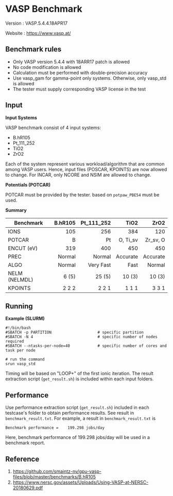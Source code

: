 # VASP Benchmark
Version : VASP.5.4.4.18APR17

Website : https://www.vasp.at/

## Benchmark rules
- Only VASP version 5.4.4 with 18ARR17 patch is allowed
- No code modification is allowed
- Calculation must be performed with double-precision accuracy
- Use vasp_gam for gamma-point only systems. Otherwise, only vasp_std is allowed
- The tester must supply corresponding VASP license in the test

## Input

**Input Systems**

VASP benchmark consist of 4 input systems:
- B.hR105
- Pt_111_252
- TiO2
- ZrO2

Each of the system represent various workload/algorithm that are common among VASP users. Hence, input files (POSCAR, KPOINTS) are now allowed to change. For INCAR, only NCORE and NSIM are allowed to change.

**Potentials (POTCAR)**

POTCAR must be provided by the tester. based on `potpaw_PBE54` must be used. 


**Summary**

| Benchmark     | B.hR105  | Pt_111_252|TiO2      |ZrO2      |
| ------------- |---------:| ---------:|---------:|---------:|
| IONS          | 105      | 256       | 384      | 120      |
| POTCAR        | B        | Pt        | O, Ti_sv | Zr_sv, O |
| ENCUT (eV)    | 319      | 400       | 450      | 450      |
| PREC          | Normal   | Normal    | Accurate | Accurate |
| ALGO          | Normal   | Very Fast | Fast     | Normal   |
| NELM (NELMDL) | 6 (5)    | 25 (5)    | 10 (3)   | 10 (3)   |
| KPOINTS       | 2 2 2    | 2 2 1     | 1 1 1    | 3 3 1    |

## Running


**Example (SLURM)**
```
#!/bin/bash
#SBATCH -p PARTITION                    # specific partition
#SBATCH -N 4                            # specific number of nodes required
#SBATCH --ntasks-per-node=40            # specific number of cores and task per node

# run the command
srun vasp_std

```

Timing will be based on "LOOP+" of the first ionic iteration. The result extraction script (`get_result.sh`) is included within each input folders. 

## Performance 
Use performance extraction script (`get_result.sh`) included in each testcase's folder to obtain performance results. See result in `benchmark_result.txt`. For example, a result in `benchmark_result.txt` is 

```
Benchmark performance =    199.298 jobs/day 
```

Here, benchmark performance of 199.298 jobs/day will be used in a benchmark report.

## Reference

1. https://github.com/smaintz-nv/gpu-vasp-files/blob/master/benchmarks/B.hR105
1. https://www.nersc.gov/assets/Uploads/Using-VASP-at-NERSC-20180629.pdf
